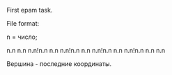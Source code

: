 First epam task.

File format:

n = число;

n.n n.n n.n!n.n n.n n.n!n.n n.n n.n!n.n n.n n.n!n.n n.n n.n

Вершина - последние координаты.